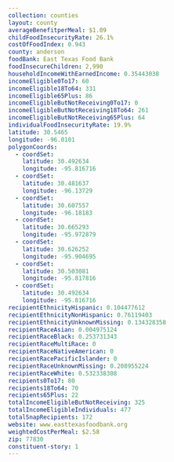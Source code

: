 ```yaml
---
collection: counties
layout: county
averageBenefitperMeal: $1.09
childFoodInsecurityRate: 26.1%
costOfFoodIndex: 0.943
county: anderson
foodBank: East Texas Food Bank
foodInsecureChildren: 2,990
householdIncomeWithEarnedIncome: 0.35443038
incomeEligible0To17: 60
incomeEligible18To64: 331
incomeEligible65Plus: 86
incomeEligibleButNotReceiving0To17: 0
incomeEligibleButNotReceiving18To64: 261
incomeEligibleButNotReceiving65Plus: 64
individualFoodInsecurityRate: 19.9%
latitude: 30.5465
longitude: -96.0101
polygonCoords:
  - coordSet:
    latitude: 30.492634
    longitude: -95.816716
  - coordSet:
    latitude: 30.481637
    longitude: -96.13729
  - coordSet:
    latitude: 30.607557
    longitude: -96.18183
  - coordSet:
    latitude: 30.665293
    longitude: -95.972879
  - coordSet:
    latitude: 30.626252
    longitude: -95.904695
  - coordSet:
    latitude: 30.503081
    longitude: -95.817816
  - coordSet:
    latitude: 30.492634
    longitude: -95.816716
recipientEthnicityHispanic: 0.104477612
recipientEthnicityNonHispanic: 0.76119403
recipientEthnicityUnknownMissing: 0.134328358
recipientRaceAsian: 0.004975124
recipientRaceBlack: 0.253731343
recipientRaceMultiRace: 0
recipientRaceNativeAmerican: 0
recipientRacePacificIslander: 0
recipientRaceUnknownMissing: 0.208955224
recipientRaceWhite: 0.532338308
recipients0To17: 80
recipients18To64: 70
recipients65Plus: 22
totalIncomeEligibleButNotReceiving: 325
totalIncomeEligibleIndividuals: 477
totalSnapRecipients: 172
website: www.easttexasfoodbank.org
weightedCostPerMeal: $2.58
zip: 77830
constituent-story: 1
---
```

